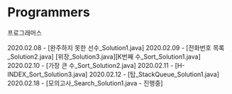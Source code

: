 # Programmers
프로그래머스

2020.02.08 - [완주하지 못한 선수_Solution1.java]
2020.02.09 - [전화번호 목록_Solution2.java] [위장_Solution3.java][K번째 수_Sort_Solution1.java]
2020.02.10 - [가장 큰 수_Sort_Solution2.java]
2020.02.11 - [H-INDEX_Sort_Solution3.java]
2020.02.12 - [탑_StackQueue_Solution1.java]
2020.02.18 - [모의고사_Search_Solution1.java - 진행중]